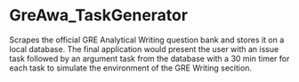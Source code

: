 # GreAwa_TaskGenerator
Scrapes the official GRE Analytical Writing question bank and stores it on a local database. The final application would present the user with an issue task followed by an argument task from the database with a 30 min timer for each task to simulate the environment of the GRE Writing secition.
